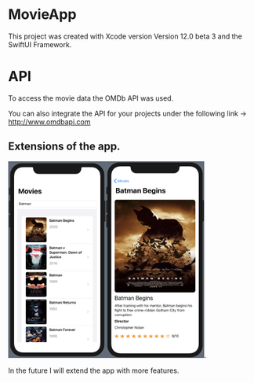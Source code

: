 # MovieApp

This project was created with Xcode version Version 12.0 beta 3 and the SwiftUI Framework.

# API

To access the movie data the OMDb API was used.

You can also integrate the API for your projects under the following link -> http://www.omdbapi.com

## Extensions of the app.  

<img src="https://github.com/gianmarcog/MovieApp/blob/main/MovieApp/Bildschirmfoto%202020-10-21%20um%2021.43.16.png" alt="alt text" width="200" height="400"><img src="https://github.com/gianmarcog/MovieApp/blob/main/MovieApp/Bildschirmfoto%202020-10-21%20um%2021.43.29.png" alt="alt text" width="200" height="400">.

In the future I will extend the app with more features.

